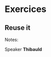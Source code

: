 <!-- .slide: class="transition-bg-sfeir-1" -->

# Exercices

## Reuse it

Notes:

Speaker **Thibauld**
